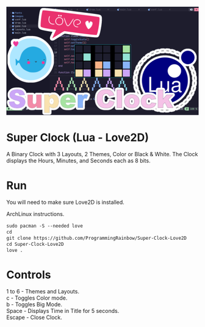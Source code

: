 ![Screenshot](screenshot.png)

# Super Clock (Lua - Love2D)
A Binary Clock with 3 Layouts, 2 Themes, Color or Black & White. The Clock displays the Hours, Minutes, and Seconds each as 8 bits.

# Run
You will need to make sure Love2D is installed.

ArchLinux instructions.
```
sudo pacman -S --needed love
cd
git clone https://github.com/ProgrammingRainbow/Super-Clock-Love2D
cd Super-Clock-Love2D
love .
```
# Controls
1 to 6 - Themes and Layouts. \
c - Toggles Color mode. \
b - Toggles Big Mode. \
Space - Displays Time in Title for 5 seconds. \
Escape - Close Clock.
